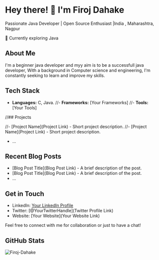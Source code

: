 
# Hey there! 👋 I'm Firoj Dahake
Passionate Java Developer | Open Source Enthusiast |India , Maharashtra, Nagpur

🌱 Currently exploring Java

## About Me

I'm a beginner java developer and myy aim is to be a successfull java developer, With a background in Computer science and engineering, I'm constantly seeking to learn and improve my skills.

## Tech Stack

- **Languages:** C, Java.
//- **Frameworks:** [Your Frameworks]
//- **Tools:** [Your Tools]

//## Projects

//- [Project Name](Project Link) - Short project description.
//- [Project Name](Project Link) - Short project description.
- ...

## Recent Blog Posts

- [Blog Post Title](Blog Post Link) - A brief description of the post.
- [Blog Post Title](Blog Post Link) - A brief description of the post.
- ...

## Get in Touch

- LinkedIn: [Your LinkedIn Profile](https://wwww.linkdin.com/in/firoj-dahake-9176b5273)
- Twitter: [@YourTwitterHandle](Twitter Profile Link)
- Website: [Your Website](Your Website Link)

Feel free to connect with me for collaboration or just to have a chat!

## GitHub Stats

![Firoj-Dahake](https://github-readme-stats.vercel.app/api?username=yourusername&show_icons=true&theme=radical)

